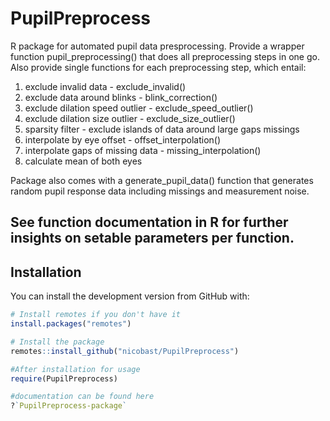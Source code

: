 # PupilPreprocess

R package for automated pupil data presprocessing. Provide a wrapper function pupil_preprocessing() that does all preprocessing steps in one go. Also provide single functions for each preprocessing step, which entail:

 1. exclude invalid data - exclude_invalid()
 2. exclude data around blinks - blink_correction()
 3. exclude dilation speed outlier - exclude_speed_outlier()
 4. exclude dilation size outlier - exclude_size_outlier()
 5. sparsity filter - exclude islands of data around large gaps missings
 6. interpolate by eye offset - offset_interpolation()
 7. interpolate gaps of missing data - missing_interpolation()
 8. calculate mean of both eyes

Package also comes with a generate_pupil_data() function that generates random pupil response data including missings and measurement noise.

See function documentation in R for further insights on setable parameters per function.
---

## Installation

You can install the development version from GitHub with:

```r
# Install remotes if you don't have it
install.packages("remotes")

# Install the package
remotes::install_github("nicobast/PupilPreprocess")

#After installation for usage
require(PupilPreprocess)

#documentation can be found here
?`PupilPreprocess-package`
